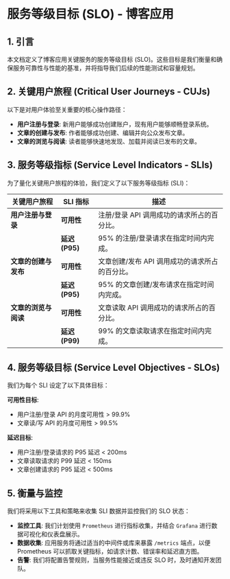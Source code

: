 # 服务等级目标 (SLO) - 博客应用

## 1. 引言

本文档定义了博客应用关键服务的服务等级目标 (SLO)。这些目标是我们衡量和确保服务可靠性与性能的基准，并将指导我们后续的性能测试和容量规划。

## 2. 关键用户旅程 (Critical User Journeys - CUJs)

以下是对用户体验至关重要的核心操作路径：

*   **用户注册与登录**: 新用户能够成功创建账户，现有用户能够顺畅登录系统。
*   **文章的创建与发布**: 作者能够成功创建、编辑并向公众发布文章。
*   **文章的浏览与阅读**: 读者能够快速地发现、加载并阅读已发布的文章。

## 3. 服务等级指标 (Service Level Indicators - SLIs)

为了量化关键用户旅程的体验，我们定义了以下服务等级指标 (SLI)：

| 关键用户旅程         | SLI 指标        | 描述                                     |
| -------------------- | --------------- | ---------------------------------------- |
| **用户注册与登录**   | **可用性**      | 注册/登录 API 调用成功的请求所占的百分比。 |
|                      | **延迟 (P95)**  | 95% 的注册/登录请求在指定时间内完成。    |
| **文章的创建与发布** | **可用性**      | 文章创建/发布 API 调用成功的请求所占的百分比。 |
|                      | **延迟 (P95)**  | 95% 的文章创建/发布请求在指定时间内完成。 |
| **文章的浏览与阅读** | **可用性**      | 文章读取 API 调用成功的请求所占的百分比。   |
|                      | **延迟 (P99)**  | 99% 的文章读取请求在指定时间内完成。     |

## 4. 服务等级目标 (Service Level Objectives - SLOs)

我们为每个 SLI 设定了以下具体目标：

**可用性目标**:

*   用户注册/登录 API 的月度可用性 > 99.9%
*   文章读/写 API 的月度可用性 > 99.5%

**延迟目标**:

*   用户注册/登录请求的 P95 延迟 < 200ms
*   文章读取请求的 P99 延迟 < 150ms
*   文章创建请求的 P95 延迟 < 500ms

## 5. 衡量与监控

我们将采用以下工具和策略来收集 SLI 数据并监控我们的 SLO 状态：

*   **监控工具**: 我们计划使用 `Prometheus` 进行指标收集，并结合 `Grafana` 进行数据可视化和仪表盘展示。
*   **数据收集**: 应用服务将通过适当的中间件或库来暴露 `/metrics` 端点，以便 Prometheus 可以抓取关键指标，如请求计数、错误率和延迟直方图。
*   **告警**: 我们将配置告警规则，当服务性能接近或违反 SLO 时，及时通知开发团队。